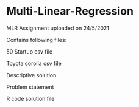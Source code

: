 # Multi-Linear-Regression

MLR Assignment uploaded on 24/5/2021

Contains following files:

50 Startup csv file

Toyota corolla csv file

Descriptive solution

Problem statement

R code solution file
